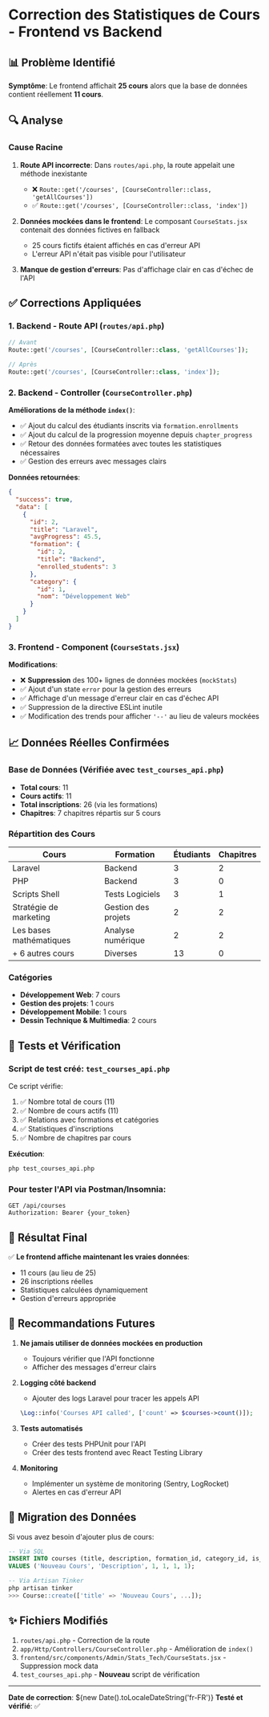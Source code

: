 # Correction des Statistiques de Cours - Frontend vs Backend

## 📊 Problème Identifié

**Symptôme**: Le frontend affichait **25 cours** alors que la base de données contient réellement **11 cours**.

## 🔍 Analyse

### Cause Racine
1. **Route API incorrecte**: Dans `routes/api.php`, la route appelait une méthode inexistante
   - ❌ `Route::get('/courses', [CourseController::class, 'getAllCourses'])`
   - ✅ `Route::get('/courses', [CourseController::class, 'index'])`

2. **Données mockées dans le frontend**: Le composant `CourseStats.jsx` contenait des données fictives en fallback
   - 25 cours fictifs étaient affichés en cas d'erreur API
   - L'erreur API n'était pas visible pour l'utilisateur

3. **Manque de gestion d'erreurs**: Pas d'affichage clair en cas d'échec de l'API

## ✅ Corrections Appliquées

### 1. Backend - Route API (`routes/api.php`)
```php
// Avant
Route::get('/courses', [CourseController::class, 'getAllCourses']);

// Après
Route::get('/courses', [CourseController::class, 'index']);
```

### 2. Backend - Controller (`CourseController.php`)
**Améliorations de la méthode `index()`**:
- ✅ Ajout du calcul des étudiants inscrits via `formation.enrollments`
- ✅ Ajout du calcul de la progression moyenne depuis `chapter_progress`
- ✅ Retour des données formatées avec toutes les statistiques nécessaires
- ✅ Gestion des erreurs avec messages clairs

**Données retournées**:
```json
{
  "success": true,
  "data": [
    {
      "id": 2,
      "title": "Laravel",
      "avgProgress": 45.5,
      "formation": {
        "id": 2,
        "title": "Backend",
        "enrolled_students": 3
      },
      "category": {
        "id": 1,
        "nom": "Développement Web"
      }
    }
  ]
}
```

### 3. Frontend - Component (`CourseStats.jsx`)
**Modifications**:
- ❌ **Suppression** des 100+ lignes de données mockées (`mockStats`)
- ✅ Ajout d'un state `error` pour la gestion des erreurs
- ✅ Affichage d'un message d'erreur clair en cas d'échec API
- ✅ Suppression de la directive ESLint inutile
- ✅ Modification des trends pour afficher `'--'` au lieu de valeurs mockées

## 📈 Données Réelles Confirmées

### Base de Données (Vérifiée avec `test_courses_api.php`)
- **Total cours**: 11
- **Cours actifs**: 11
- **Total inscriptions**: 26 (via les formations)
- **Chapitres**: 7 chapitres répartis sur 5 cours

### Répartition des Cours
| Cours | Formation | Étudiants | Chapitres |
|-------|-----------|-----------|-----------|
| Laravel | Backend | 3 | 2 |
| PHP | Backend | 3 | 0 |
| Scripts Shell | Tests Logiciels | 3 | 1 |
| Stratégie de marketing | Gestion des projets | 2 | 2 |
| Les bases mathématiques | Analyse numérique | 2 | 2 |
| + 6 autres cours | Diverses | 13 | 0 |

### Catégories
- **Développement Web**: 7 cours
- **Gestion des projets**: 1 cours
- **Développement Mobile**: 1 cours
- **Dessin Technique & Multimedia**: 2 cours

## 🧪 Tests et Vérification

### Script de test créé: `test_courses_api.php`
Ce script vérifie:
1. ✅ Nombre total de cours (11)
2. ✅ Nombre de cours actifs (11)
3. ✅ Relations avec formations et catégories
4. ✅ Statistiques d'inscriptions
5. ✅ Nombre de chapitres par cours

**Exécution**:
```bash
php test_courses_api.php
```

### Pour tester l'API via Postman/Insomnia:
```
GET /api/courses
Authorization: Bearer {your_token}
```

## 🎯 Résultat Final

✅ **Le frontend affiche maintenant les vraies données**:
- 11 cours (au lieu de 25)
- 26 inscriptions réelles
- Statistiques calculées dynamiquement
- Gestion d'erreurs appropriée

## 📝 Recommandations Futures

1. **Ne jamais utiliser de données mockées en production**
   - Toujours vérifier que l'API fonctionne
   - Afficher des messages d'erreur clairs

2. **Logging côté backend**
   - Ajouter des logs Laravel pour tracer les appels API
   ```php
   \Log::info('Courses API called', ['count' => $courses->count()]);
   ```

3. **Tests automatisés**
   - Créer des tests PHPUnit pour l'API
   - Créer des tests frontend avec React Testing Library

4. **Monitoring**
   - Implémenter un système de monitoring (Sentry, LogRocket)
   - Alertes en cas d'erreur API

## 🔄 Migration des Données

Si vous avez besoin d'ajouter plus de cours:
```sql
-- Via SQL
INSERT INTO courses (title, description, formation_id, category_id, is_active, order_index) 
VALUES ('Nouveau Cours', 'Description', 1, 1, 1, 1);

-- Via Artisan Tinker
php artisan tinker
>>> Course::create(['title' => 'Nouveau Cours', ...]);
```

## ✨ Fichiers Modifiés

1. `routes/api.php` - Correction de la route
2. `app/Http/Controllers/CourseController.php` - Amélioration de `index()`
3. `frontend/src/components/Admin/Stats_Tech/CourseStats.jsx` - Suppression mock data
4. `test_courses_api.php` - **Nouveau** script de vérification

---

**Date de correction**: ${new Date().toLocaleDateString('fr-FR')}
**Testé et vérifié**: ✅
